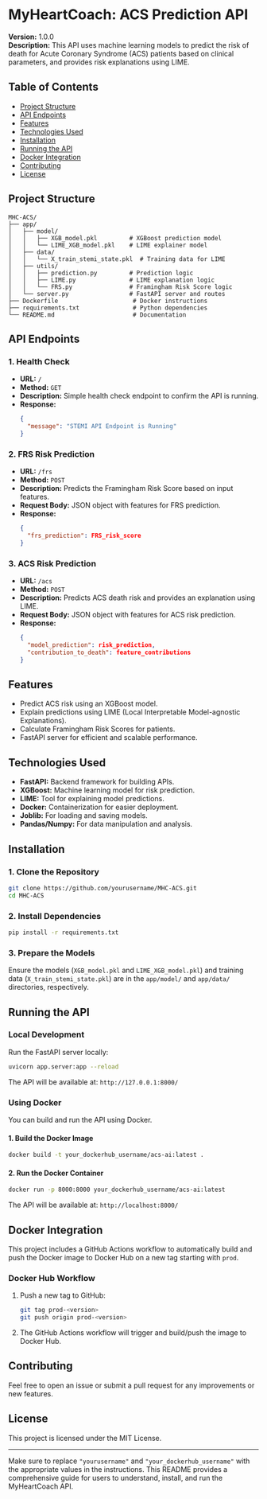 # MyHeartCoach: ACS Prediction API

**Version:** 1.0.0  
**Description:** This API uses machine learning models to predict the risk of death for Acute Coronary Syndrome (ACS) patients based on clinical parameters, and provides risk explanations using LIME.

## Table of Contents
- [Project Structure](#project-structure)
- [API Endpoints](#api-endpoints)
- [Features](#features)
- [Technologies Used](#technologies-used)
- [Installation](#installation)
- [Running the API](#running-the-api)
- [Docker Integration](#docker-integration)
- [Contributing](#contributing)
- [License](#license)

## Project Structure

```
MHC-ACS/
├── app/
│   ├── model/
│   │   ├── XGB_model.pkl         # XGBoost prediction model
│   │   └── LIME_XGB_model.pkl    # LIME explainer model
│   ├── data/
│   │   └── X_train_stemi_state.pkl  # Training data for LIME
│   ├── utils/
│   │   ├── prediction.py         # Prediction logic
│   │   ├── LIME.py               # LIME explanation logic
│   │   └── FRS.py                # Framingham Risk Score logic
│   └── server.py                 # FastAPI server and routes
├── Dockerfile                     # Docker instructions
├── requirements.txt               # Python dependencies
└── README.md                      # Documentation
```

## API Endpoints

### 1. Health Check
- **URL:** `/`
- **Method:** `GET`
- **Description:** Simple health check endpoint to confirm the API is running.
- **Response:**
  ```json
  {
    "message": "STEMI API Endpoint is Running"
  }
  ```

### 2. FRS Risk Prediction
- **URL:** `/frs`
- **Method:** `POST`
- **Description:** Predicts the Framingham Risk Score based on input features.
- **Request Body:** JSON object with features for FRS prediction.
- **Response:**
  ```json
  {
    "frs_prediction": FRS_risk_score
  }
  ```

### 3. ACS Risk Prediction
- **URL:** `/acs`
- **Method:** `POST`
- **Description:** Predicts ACS death risk and provides an explanation using LIME.
- **Request Body:** JSON object with features for ACS risk prediction.
- **Response:**
  ```json
  {
    "model_prediction": risk_prediction,
    "contribution_to_death": feature_contributions
  }
  ```

## Features
- Predict ACS risk using an XGBoost model.
- Explain predictions using LIME (Local Interpretable Model-agnostic Explanations).
- Calculate Framingham Risk Scores for patients.
- FastAPI server for efficient and scalable performance.

## Technologies Used
- **FastAPI:** Backend framework for building APIs.
- **XGBoost:** Machine learning model for risk prediction.
- **LIME:** Tool for explaining model predictions.
- **Docker:** Containerization for easier deployment.
- **Joblib:** For loading and saving models.
- **Pandas/Numpy:** For data manipulation and analysis.

## Installation

### 1. Clone the Repository
```bash
git clone https://github.com/yourusername/MHC-ACS.git
cd MHC-ACS
```

### 2. Install Dependencies
```bash
pip install -r requirements.txt
```

### 3. Prepare the Models
Ensure the models (`XGB_model.pkl` and `LIME_XGB_model.pkl`) and training data (`X_train_stemi_state.pkl`) are in the `app/model/` and `app/data/` directories, respectively.

## Running the API

### Local Development
Run the FastAPI server locally:

```bash
uvicorn app.server:app --reload
```

The API will be available at: `http://127.0.0.1:8000/`

### Using Docker
You can build and run the API using Docker.

#### 1. Build the Docker Image
```bash
docker build -t your_dockerhub_username/acs-ai:latest .
```

#### 2. Run the Docker Container
```bash
docker run -p 8000:8000 your_dockerhub_username/acs-ai:latest
```

The API will be available at: `http://localhost:8000/`

## Docker Integration
This project includes a GitHub Actions workflow to automatically build and push the Docker image to Docker Hub on a new tag starting with `prod`.

### Docker Hub Workflow

1. Push a new tag to GitHub:
   ```bash
   git tag prod-<version>
   git push origin prod-<version>
   ```

2. The GitHub Actions workflow will trigger and build/push the image to Docker Hub.

## Contributing
Feel free to open an issue or submit a pull request for any improvements or new features.

## License
This project is licensed under the MIT License.

---

Make sure to replace `"yourusername"` and `"your_dockerhub_username"` with the appropriate values in the instructions. This README provides a comprehensive guide for users to understand, install, and run the MyHeartCoach API.